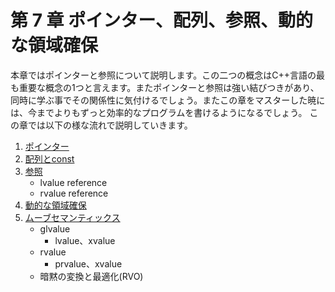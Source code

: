 # 第 7 章 ポインター、配列、参照、動的な領域確保
本章ではポインターと参照について説明します。この二つの概念はC++言語の最も重要な概念の1つと言えます。またポインターと参照は強い結びつきがあり、同時に学ぶ事でその関係性に気付けるでしょう。またこの章をマスターした暁には、今までよりもずっと効率的なプログラムを書けるようになるでしょう。
この章では以下の様な流れで説明していきます。

1. [ポインター](/Chap7/71-ポインター.md)
2. [配列とconst](/Chap7/72-配列.md)
3. [参照](/Chap7/73-参照.md)
    * lvalue reference
    * rvalue reference
4. [動的な領域確保](/Chap7/74-動的な領域確保.md)
5. [ムーブセマンティックス](/Chap7/74-ムーブセマンティックス.md)
    * glvalue
        * lvalue、xvalue
    * rvalue
        * prvalue、xvalue
    * 暗黙の変換と最適化(RVO)